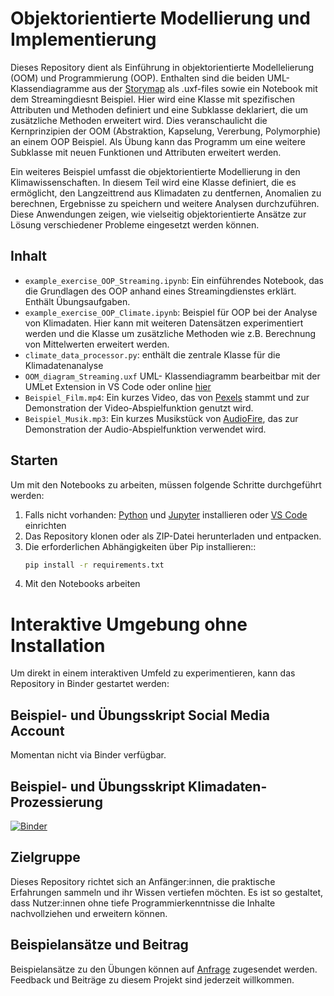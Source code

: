 # Objektorientierte Modellierung und Implementierung

Dieses Repository dient als Einführung in objektorientierte Modellelierung (OOM) und Programmierung (OOP). Enthalten sind die beiden UML-Klassendiagramme aus der [Storymap](https://storymaps.arcgis.com/stories/dd9d06f89a63400c96927de117a5b28a) als .uxf-files sowie ein Notebook mit dem Streamingdiesnt Beispiel. 
Hier wird eine Klasse mit spezifischen Attributen und Methoden definiert und eine Subklasse deklariert, die um zusätzliche Methoden erweitert wird. Dies veranschaulicht die Kernprinzipien der OOM (Abstraktion, Kapselung, Vererbung, Polymorphie) an einem OOP Beispiel. Als Übung kann das Programm um eine weitere Subklasse mit neuen Funktionen und Attributen erweitert werden.

Ein weiteres Beispiel umfasst die objektorientierte Modellierung in den Klimawissenschaften. In diesem Teil wird eine Klasse definiert, die es ermöglicht, den Langzeittrend aus Klimadaten zu dentfernen, Anomalien zu berechnen, Ergebnisse zu speichern und weitere Analysen durchzuführen. Diese Anwendungen zeigen, wie vielseitig objektorientierte Ansätze zur Lösung verschiedener Probleme eingesetzt werden können.

## Inhalt

- `example_exercise_OOP_Streaming.ipynb`: Ein einführendes Notebook, das die Grundlagen des OOP anhand eines Streamingdienstes erklärt. Enthält Übungsaufgaben.
- `example_exercise_OOP_Climate.ipynb`: Beispiel für OOP bei der Analyse von Klimadaten. Hier kann mit weiteren Datensätzen experimentiert werden und die Klasse um zusätzliche Methoden wie z.B. Berechnung von Mittelwerten erweitert werden.  
- `climate_data_processor.py`: enthält die zentrale Klasse für die Klimadatenanalyse  
- `OOM_diagram_Streaming.uxf` UML- Klassendiagramm bearbeitbar mit der UMLet Extension in VS Code oder online [hier](https://www.umletino.com/umletino.html)  
- `Beispiel_Film.mp4`: Ein kurzes Video, das von [Pexels](https://www.pexels.com) stammt und zur Demonstration der Video-Abspielfunktion genutzt wird.
- `Beispiel_Musik.mp3`: Ein kurzes Musikstück von [AudioFire](https://www.audiofire.com), das zur Demonstration der Audio-Abspielfunktion verwendet wird.


## Starten

Um mit den Notebooks zu arbeiten, müssen folgende Schritte durchgeführt werden:


1. Falls nicht vorhanden: [Python](https://www.python.org/downloads/) und [Jupyter](https://jupyter.org/install) installieren oder [VS Code](https://github.com/STEMJulesCoast/CO2_Emissions/blob/5b73a4c37699245143b63fa18969e78a799a6a94/README.md)  einrichten
2. Das Repository klonen oder als ZIP-Datei herunterladen und entpacken.
3. Die erforderlichen Abhängigkeiten über Pip installieren::
   ```bash
   pip install -r requirements.txt
   ```
4. Mit den Notebooks arbeiten

# Interaktive Umgebung ohne Installation

Um direkt in einem interaktiven Umfeld zu experimentieren, kann das Repository in Binder gestartet werden:

## Beispiel- und Übungsskript Social Media Account  

Momentan nicht via Binder verfügbar. 

## Beispiel- und Übungsskript Klimadaten-Prozessierung 

[![Binder](https://mybinder.org/badge_logo.svg)](https://mybinder.org/v2/gh/STEMJulesCoast/HandsOn_OOM/main?labpath=example_exercise_OOP_Climate.ipynb)

## Zielgruppe

Dieses Repository richtet sich an Anfänger:innen, die praktische Erfahrungen sammeln und ihr Wissen vertiefen möchten. Es ist so gestaltet, dass Nutzer:innen ohne tiefe Programmierkenntnisse die Inhalte nachvollziehen und erweitern können.


## Beispielansätze und Beitrag

Beispielansätze zu den Übungen können auf [Anfrage](mailto:koehler@nat.hamburg) zugesendet werden. Feedback und Beiträge zu diesem Projekt sind jederzeit willkommen.
